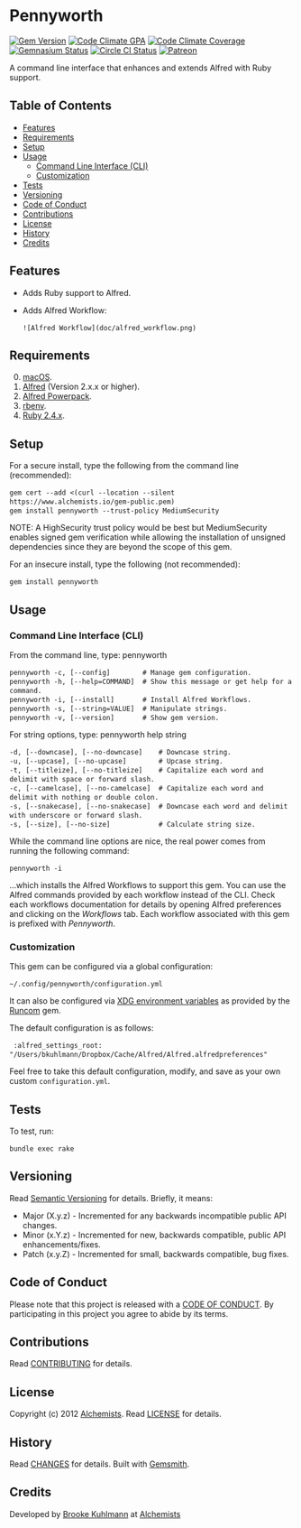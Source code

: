 # Pennyworth

[![Gem Version](https://badge.fury.io/rb/pennyworth.svg)](http://badge.fury.io/rb/pennyworth)
[![Code Climate GPA](https://codeclimate.com/github/bkuhlmann/pennyworth.svg)](https://codeclimate.com/github/bkuhlmann/pennyworth)
[![Code Climate Coverage](https://codeclimate.com/github/bkuhlmann/pennyworth/coverage.svg)](https://codeclimate.com/github/bkuhlmann/pennyworth)
[![Gemnasium Status](https://gemnasium.com/bkuhlmann/pennyworth.svg)](https://gemnasium.com/bkuhlmann/pennyworth)
[![Circle CI Status](https://circleci.com/gh/bkuhlmann/pennyworth.svg?style=svg)](https://circleci.com/gh/bkuhlmann/pennyworth)
[![Patreon](https://img.shields.io/badge/patreon-donate-brightgreen.svg)](https://www.patreon.com/bkuhlmann)

A command line interface that enhances and extends Alfred with Ruby support.

<!-- Tocer[start]: Auto-generated, don't remove. -->

## Table of Contents

  - [Features](#features)
  - [Requirements](#requirements)
  - [Setup](#setup)
  - [Usage](#usage)
    - [Command Line Interface (CLI)](#command-line-interface-cli)
    - [Customization](#customization)
  - [Tests](#tests)
  - [Versioning](#versioning)
  - [Code of Conduct](#code-of-conduct)
  - [Contributions](#contributions)
  - [License](#license)
  - [History](#history)
  - [Credits](#credits)

<!-- Tocer[finish]: Auto-generated, don't remove. -->

## Features

- Adds Ruby support to Alfred.
- Adds Alfred Workflow:

      ![Alfred Workflow](doc/alfred_workflow.png)

## Requirements

0. [macOS](https://www.apple.com/macos).
0. [Alfred](https://www.alfredapp.com) (Version 2.x.x or higher).
0. [Alfred Powerpack](https://www.alfredapp.com/purchase).
0. [rbenv](https://github.com/sstephenson/rbenv).
0. [Ruby 2.4.x](https://www.ruby-lang.org).

## Setup

For a secure install, type the following from the command line (recommended):

    gem cert --add <(curl --location --silent https://www.alchemists.io/gem-public.pem)
    gem install pennyworth --trust-policy MediumSecurity

NOTE: A HighSecurity trust policy would be best but MediumSecurity enables signed gem verification while
allowing the installation of unsigned dependencies since they are beyond the scope of this gem.

For an insecure install, type the following (not recommended):

    gem install pennyworth


## Usage

### Command Line Interface (CLI)

From the command line, type: pennyworth

    pennyworth -c, [--config]        # Manage gem configuration.
    pennyworth -h, [--help=COMMAND]  # Show this message or get help for a command.
    pennyworth -i, [--install]       # Install Alfred Workflows.
    pennyworth -s, [--string=VALUE]  # Manipulate strings.
    pennyworth -v, [--version]       # Show gem version.

For string options, type: pennyworth help string

    -d, [--downcase], [--no-downcase]    # Downcase string.
    -u, [--upcase], [--no-upcase]        # Upcase string.
    -t, [--titleize], [--no-titleize]    # Capitalize each word and delimit with space or forward slash.
    -c, [--camelcase], [--no-camelcase]  # Capitalize each word and delimit with nothing or double colon.
    -s, [--snakecase], [--no-snakecase]  # Downcase each word and delimit with underscore or forward slash.
    -s, [--size], [--no-size]            # Calculate string size.

While the command line options are nice, the real power comes from running the following command:

    pennyworth -i

...which installs the Alfred Workflows to support this gem. You can use the Alfred commands
provided by each workflow instead of the CLI. Check each workflows documentation for details by
opening Alfred preferences and clicking on the _Workflows_ tab. Each workflow associated with this
gem is prefixed with _Pennyworth_.

### Customization

This gem can be configured via a global configuration:

    ~/.config/pennyworth/configuration.yml

It can also be configured via [XDG environment variables](https://github.com/bkuhlmann/runcom#xdg)
as provided by the [Runcom](https://github.com/bkuhlmann/runcom) gem.

The default configuration is as follows:

     :alfred_settings_root: "/Users/bkuhlmann/Dropbox/Cache/Alfred/Alfred.alfredpreferences"

Feel free to take this default configuration, modify, and save as your own custom
`configuration.yml`.

## Tests

To test, run:

    bundle exec rake

## Versioning

Read [Semantic Versioning](http://semver.org) for details. Briefly, it means:

- Major (X.y.z) - Incremented for any backwards incompatible public API changes.
- Minor (x.Y.z) - Incremented for new, backwards compatible, public API enhancements/fixes.
- Patch (x.y.Z) - Incremented for small, backwards compatible, bug fixes.

## Code of Conduct

Please note that this project is released with a [CODE OF CONDUCT](CODE_OF_CONDUCT.md). By
participating in this project you agree to abide by its terms.

## Contributions

Read [CONTRIBUTING](CONTRIBUTING.md) for details.

## License

Copyright (c) 2012 [Alchemists](https://www.alchemists.io).
Read [LICENSE](LICENSE.md) for details.

## History

Read [CHANGES](CHANGES.md) for details.
Built with [Gemsmith](https://github.com/bkuhlmann/gemsmith).

## Credits

Developed by [Brooke Kuhlmann](https://www.alchemists.io) at [Alchemists](https://www.alchemists.io)
